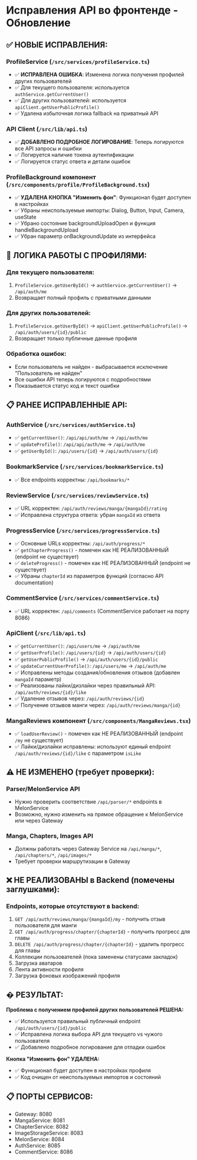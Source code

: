 # Исправления API во фронтенде - Обновление

## ✅ НОВЫЕ ИСПРАВЛЕНИЯ:

### ProfileService (`/src/services/profileService.ts`)
- ✅ **ИСПРАВЛЕНА ОШИБКА**: Изменена логика получения профилей других пользователей
- ✅ Для текущего пользователя: используется `authService.getCurrentUser()`
- ✅ Для других пользователей: используется `apiClient.getUserPublicProfile()` 
- ✅ Удалена избыточная логика fallback на приватный API

### API Client (`/src/lib/api.ts`)
- ✅ **ДОБАВЛЕНО ПОДРОБНОЕ ЛОГИРОВАНИЕ**: Теперь логируются все API запросы и ошибки
- ✅ Логируется наличие токена аутентификации
- ✅ Логируется статус ответа и детали ошибок

### ProfileBackground компонент (`/src/components/profile/ProfileBackground.tsx`)
- ✅ **УДАЛЕНА КНОПКА "Изменить фон"**: Функционал будет доступен в настройках
- ✅ Убраны неиспользуемые импорты: Dialog, Button, Input, Camera, useState
- ✅ Убрано состояние backgroundUploadOpen и функция handleBackgroundUpload
- ✅ Убран параметр onBackgroundUpdate из интерфейса

## 🔧 ЛОГИКА РАБОТЫ С ПРОФИЛЯМИ:

### Для текущего пользователя:
1. `ProfileService.getUserById()` → `authService.getCurrentUser()` → `/api/auth/me`
2. Возвращает полный профиль с приватными данными

### Для других пользователей:
1. `ProfileService.getUserById()` → `apiClient.getUserPublicProfile()` → `/api/auth/users/{id}/public`
2. Возвращает только публичные данные профиля

### Обработка ошибок:
- Если пользователь не найден - выбрасывается исключение "Пользователь не найден"
- Все ошибки API теперь логируются с подробностями
- Показывается статус код и текст ошибки

## 📋 РАНЕЕ ИСПРАВЛЕННЫЕ API:

### AuthService (`/src/services/authService.ts`)
- ✅ `getCurrentUser()`: `/api/api/auth/me` → `/api/auth/me`
- ✅ `updateProfile()`: `/api/api/auth/me` → `/api/auth/me` 
- ✅ `getUserById()`: `/api/users/{id}` → `/api/auth/users/{id}`

### BookmarkService (`/src/services/bookmarkService.ts`)
- ✅ Все endpoints корректны: `/api/bookmarks/*`

### ReviewService (`/src/services/reviewService.ts`)
- ✅ URL корректен: `/api/auth/reviews/manga/{mangaId}/rating`
- ✅ Исправлена структура ответа: убран `mangaId` из ответа

### ProgressService (`/src/services/progressService.ts`)
- ✅ Основные URLs корректны: `/api/auth/progress/*`
- ✅ `getChapterProgress()` - помечен как НЕ РЕАЛИЗОВАННЫЙ (endpoint не существует)
- ✅ `deleteProgress()` - помечен как НЕ РЕАЛИЗОВАННЫЙ (endpoint не существует)
- ✅ Убраны `chapterId` из параметров функций (согласно API documentation)

### CommentService (`/src/services/commentService.ts`)
- ✅ URL корректен: `/api/comments` (CommentService работает на порту 8086)

### ApiClient (`/src/lib/api.ts`)
- ✅ `getCurrentUser()`: `/api/users/me` → `/api/auth/me`
- ✅ `getUserProfile()`: `/api/users/{id}` → `/api/auth/users/{id}`
- ✅ `getUserPublicProfile()` → `/api/auth/users/{id}/public`
- ✅ `updateCurrentUserProfile()`: `/api/users/me` → `/api/auth/me`
- ✅ Исправлены методы создания/обновления отзывов (добавлен `mangaId` параметр)
- ✅ Реализованы лайки/дизлайки через правильный API: `/api/auth/reviews/{id}/like`
- ✅ Удаление отзывов через: `/api/auth/reviews/{id}`
- ✅ Получение отзывов манги через: `/api/auth/reviews/manga/{id}`

### MangaReviews компонент (`/src/components/MangaReviews.tsx`)
- ✅ `loadUserReview()` - помечен как НЕ РЕАЛИЗОВАННЫЙ (endpoint `/my` не существует)
- ✅ Лайки/дизлайки исправлены: используют единый endpoint `/api/auth/reviews/{id}/like` с параметром `isLike`

## ⚠️ НЕ ИЗМЕНЕНО (требует проверки):

### Parser/MelonService API
- Нужно проверить соответствие `/api/parser/*` endpoints в MelonService
- Возможно, нужно изменить на прямое обращение к MelonService или через Gateway

### Manga, Chapters, Images API
- Должны работать через Gateway Service на `/api/manga/*`, `/api/chapters/*`, `/api/images/*`
- Требует проверки маршрутизации в Gateway

## ❌ НЕ РЕАЛИЗОВАНЫ в Backend (помечены заглушками):

### Endpoints, которые отсутствуют в backend:
1. `GET /api/auth/reviews/manga/{mangaId}/my` - получить отзыв пользователя для манги
2. `GET /api/auth/progress/chapter/{chapterId}` - получить прогресс для главы
3. `DELETE /api/auth/progress/chapter/{chapterId}` - удалить прогресс для главы
4. Коллекции пользователей (пока заменены статусами закладок)
5. Загрузка аватаров
6. Лента активности профиля
7. Загрузка фоновых изображений профиля

## � РЕЗУЛЬТАТ:

**Проблема с получением профилей других пользователей РЕШЕНА:**
- ✅ Используется правильный публичный endpoint `/api/auth/users/{id}/public`
- ✅ Исправлена логика выбора API для текущего vs чужого пользователя
- ✅ Добавлено подробное логирование для отладки ошибок

**Кнопка "Изменить фон" УДАЛЕНА:**
- ✅ Функционал будет доступен в настройках профиля
- ✅ Код очищен от неиспользуемых импортов и состояний

## 📋 ПОРТЫ СЕРВИСОВ:

- Gateway: 8080
- MangaService: 8081  
- ChapterService: 8082
- ImageStorageService: 8083
- MelonService: 8084
- AuthService: 8085
- CommentService: 8086
